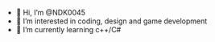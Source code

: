 - 👋 Hi, I’m @NDK0045
- 👀 I’m interested in coding, design and game development
- 🌱 I’m currently learning c++/C#



<!---
NDK0045/NDK0045 is a ✨ special ✨ repository because its `README.md` (this file) appears on your GitHub profile.
You can click the Preview link to take a look at your changes.
--->
